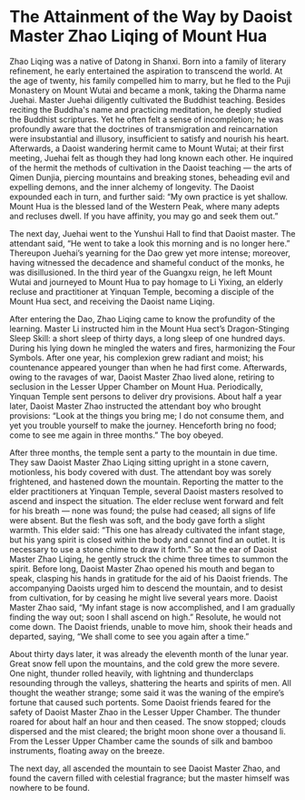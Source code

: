 # The Attainment of the Way by Daoist Master Zhao Liqing of Mount Hua

Zhao Liqing was a native of Datong in Shanxi. Born into a family of literary refinement, he early entertained the aspiration to transcend the world. At the age of twenty, his family compelled him to marry, but he fled to the Puji Monastery on Mount Wutai and became a monk, taking the Dharma name Juehai. Master Juehai diligently cultivated the Buddhist teaching. Besides reciting the Buddha's name and practicing meditation, he deeply studied the Buddhist scriptures. Yet he often felt a sense of incompletion; he was profoundly aware that the doctrines of transmigration and reincarnation were insubstantial and illusory, insufficient to satisfy and nourish his heart. Afterwards, a Daoist wandering hermit came to Mount Wutai; at their first meeting, Juehai felt as though they had long known each other. He inquired of the hermit the methods of cultivation in the Daoist teaching — the arts of Qimen Dunjia, piercing mountains and breaking stones, beheading evil and expelling demons, and the inner alchemy of longevity. The Daoist expounded each in turn, and further said: “My own practice is yet shallow. Mount Hua is the blessed land of the Western Peak, where many adepts and recluses dwell. If you have affinity, you may go and seek them out.”

The next day, Juehai went to the Yunshui Hall to find that Daoist master. The attendant said, “He went to take a look this morning and is no longer here.” Thereupon Juehai’s yearning for the Dao grew yet more intense; moreover, having witnessed the decadence and shameful conduct of the monks, he was disillusioned. In the third year of the Guangxu reign, he left Mount Wutai and journeyed to Mount Hua to pay homage to Li Yixing, an elderly recluse and practitioner at Yinquan Temple, becoming a disciple of the Mount Hua sect, and receiving the Daoist name Liqing.

After entering the Dao, Zhao Liqing came to know the profundity of the learning. Master Li instructed him in the Mount Hua sect’s Dragon-Stinging Sleep Skill: a short sleep of thirty days, a long sleep of one hundred days. During his lying down he mingled the waters and fires, harmonizing the Four Symbols. After one year, his complexion grew radiant and moist; his countenance appeared younger than when he had first come. Afterwards, owing to the ravages of war, Daoist Master Zhao lived alone, retiring to seclusion in the Lesser Upper Chamber on Mount Hua. Periodically, Yinquan Temple sent persons to deliver dry provisions. About half a year later, Daoist Master Zhao instructed the attendant boy who brought provisions: “Look at the things you bring me; I do not consume them, and yet you trouble yourself to make the journey. Henceforth bring no food; come to see me again in three months.” The boy obeyed.

After three months, the temple sent a party to the mountain in due time. They saw Daoist Master Zhao Liqing sitting upright in a stone cavern, motionless, his body covered with dust. The attendant boy was sorely frightened, and hastened down the mountain. Reporting the matter to the elder practitioners at Yinquan Temple, several Daoist masters resolved to ascend and inspect the situation. The elder recluse went forward and felt for his breath — none was found; the pulse had ceased; all signs of life were absent. But the flesh was soft, and the body gave forth a slight warmth. This elder said: “This one has already cultivated the infant stage, but his yang spirit is closed within the body and cannot find an outlet. It is necessary to use a stone chime to draw it forth.” So at the ear of Daoist Master Zhao Liqing, he gently struck the chime three times to summon the spirit. Before long, Daoist Master Zhao opened his mouth and began to speak, clasping his hands in gratitude for the aid of his Daoist friends. The accompanying Daoists urged him to descend the mountain, and to desist from cultivation, for by ceasing he might live several years more. Daoist Master Zhao said, “My infant stage is now accomplished, and I am gradually finding the way out; soon I shall ascend on high.” Resolute, he would not come down. The Daoist friends, unable to move him, shook their heads and departed, saying, “We shall come to see you again after a time.”

About thirty days later, it was already the eleventh month of the lunar year. Great snow fell upon the mountains, and the cold grew the more severe. One night, thunder rolled heavily, with lightning and thunderclaps resounding through the valleys, shattering the hearts and spirits of men. All thought the weather strange; some said it was the waning of the empire’s fortune that caused such portents. Some Daoist friends feared for the safety of Daoist Master Zhao in the Lesser Upper Chamber. The thunder roared for about half an hour and then ceased. The snow stopped; clouds dispersed and the mist cleared; the bright moon shone over a thousand li. From the Lesser Upper Chamber came the sounds of silk and bamboo instruments, floating away on the breeze.

The next day, all ascended the mountain to see Daoist Master Zhao, and found the cavern filled with celestial fragrance; but the master himself was nowhere to be found.
